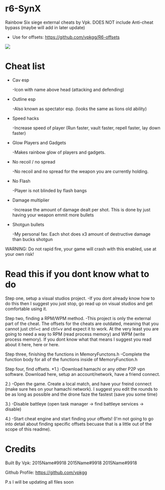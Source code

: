 # r6-SynX

Rainbow Six siege external cheats by Vpk.
DOES NOT include Anti-cheat bypass (maybe will add in later update)

-   Use for offsets: https://github.com/vpkgg/R6-offsets

![](https://cdn.discordapp.com/attachments/384383644145287169/609949847038197773/unknown.png)

# Cheat list

* Cav esp

    -Icon with name above head (attacking and defending)

* Outline esp

    -Also known as spectator esp. (looks the same as lions old ability)

* Speed hacks

    -Increase speed of player (Run faster, vault faster, repell faster, lay down faster)

* Glow Players and Gadgets

    -Makes rainbow glow of players and gadgets.

* No recoil / no spread

    -No recoil and no spread for the weapon you are currently holding.

* No Flash

    -Player is not blinded by flash bangs

* Damage multiplier

    -Increase the amount of damage dealt per shot. This is done by just having your weapon emmit more bullets

* Shotgun bullets

    -My personal fav. Each shot does x3 amount of destructive damage than bucks shotgun

WARNING: Do not rapid fire, your game will crash with this enabled, use at your own risk!

# Read this if you dont know what to do


Step one, setup a visual studios project.
-If you dont already know how to do this then I suggest you just stop, go read up on visual studios and get comfortable using it.


Step two, finding a RPM/WPM method.
-This project is only the external part of the cheat. The offsets for the cheats are outdated, meaning that you cannot just ctrl+c and ctrl+v and expect it to work. At the very least you are going to need a way to RPM (read process memory) and WPM (write process memory). If you dont know what that means I suggest you read about it here, here or here.


Step three, finishing the functions in MemoryFunctons.h
-Complete the function body for all of the functions inside of MemoryFunction.h


Step four, find offsets.
*1.)
-Download hamachi or any other P2P vpn software. Download here, setup an account/network, have a friend connect.


2.)
-Open the game. Create a local match, and have your freind connect (make sure hes on your hamachi network). I suggest you edit the rounds to be as long as possible and the drone faze the fastest (save you some time)


3.)
-Disable battleye (open task manager -> find battleye services -> disable)


4.)
-Start cheat engine and start finding your offsets! (I'm not going to go into detail about finding specific offsets becuase that is a little out of the scope of this readme).

# Credits

Built By Vpk: 
2015Name#9918
2015Name#9918
2015Name#9918


Github Profile: https://github.com/vpkgg


P.s I will be updating all files soon
